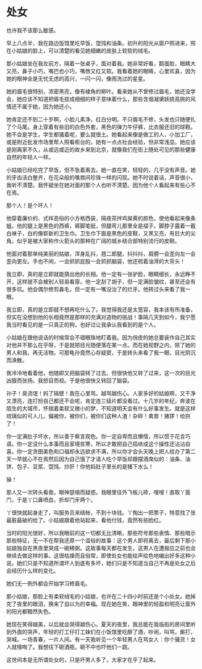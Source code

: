 # 处女

也许我不该那么敏感。

早上八点半，我在路边饭馆里吃早饭，馄饨和油条。初升的阳光从窗户照进来，照在小姑娘的脸上，可以清楚的看见她细嫩的皮肤上软软的绒毛。

那小姑娘坐在我左前方，隔着一张桌子，面对着我。她非常好看，鹅蛋脸，眼睛大又亮，鼻子小巧，嘴巴也小巧，嘴唇又红又软。我看着她的眼睛，心里欢喜，因为她的眼神全是无忧无虑的高兴，一闪一闪，像雨洗过的星星。

她的眉毛很特别，浓密黑亮，像有棱角的柳叶。看来她从不曾修过眉毛，她还没学会，她应该不知道把眉毛拔成细细的样子意味着什么，那些含烟凝黛妖娆高挑的风情还不属于她，因为她还小。

她肯定还不到二十岁啊，小脸儿素净，红白分明。不只眉毛不修，头发也只随便扎了个马尾。身上穿着有些旧的白色外套，黑色的弹力牛仔裤，比衣服还旧的球鞋。她不会是学生，学生都骚着呢，要么就很土。她看起来像是做工的人，小加工厂，或是附近批发市场里帮人照看柜台的。她有一点点社会经验，但非常浅显。她应该是刚离家不久，从或远或近的故乡来到北京，就像我们在街上随处可见的那些健康自然的年轻人一样。


小姑娘已经吃完了早饭，但不急着离去。她一直在笑，轻轻的，几乎没有声音。她的牙齿洁白整齐，在花朵般的嘴唇间珍珠一样的闪现。她不时说着话，声音很小，我听不清楚。我怀疑坐在她对面的那个人也听不清楚。因为他个人看起来有些心不在焉。

那个人！是个坏人！

他穿着廉价的、式样恶俗的小方格西装，隔夜茶拌鸡屎黄的颜色，使他看起来像条蛆。他的腿上是黑色的西裤，裤脚笔挺，但腿弯儿那里全是褶子。脚脖子露着一截白袜子，白的像崭新的卫生巾。卫生巾下面是黑色的皮鞋，又黑又亮，有巨大的尖角。似乎是被大家称作火箭头的那种在广阔的城乡结合部特别流行的皮鞋。

他面对着那单纯美丽的姑娘，浑身乱抖，翘二郎腿，抖抖抖，肩膀一会歪向左一会歪向更左。手也不闲，一会抓抓屁股一会抓抓脑袋，他还梳着油滑的大背头！

我立即，真的是立即就能猜出他的长相。他一定有一张驴脸，眼睛细长，永远睁不开，这样就不会被别人轻易看穿。他一定刮了胡子，但一定满脸皱纹，甚至还会有很多坑。他会偶尔修剪鼻毛，但一定有一嘴没治了的烂牙。他转过头来看了我一眼。

我立即，真的是立即就不想再吃什么了。我觉得我还是太宽容，我本该有所准备，但实在没想到他的长相竟然是那样的充满对造物的挑战！事隔几天到如今，我宁愿我当时看见的是一只真正的狗，也好过让我承认我看到的是个人。

小姑娘在跟他说话的时候常会不错眼珠地盯着我。因为俏皮的她总要装作自己其实对他并不那么在乎呀，于是就把目光随便落在某一点。而在她视野之内，除了她的男人和我，再无活物。可那龟孙竟然心存疑窦，于是转头来看了我一眼，目光阴沉而涣散。

我冷冷地看着他，他随即又把脑袋转了过去。但很快他又转了过来，这一次的目光凶狠而张扬。我怒目而视。于是他很快又转回了脑袋。

孙子！臭流氓！妈了隔壁！我在心里骂。越骂越伤心。人家多好的姑娘啊，又干净又漂亮，连打扮自己都还不会呢，肯定连三级片都没看过。十几岁的年纪，奔波在陌生的大城市，怀揣着柔软又微小的梦，不知道明天会有什么好事发生。就是这样琉璃似的可人儿，偏被你，被你们，被你们这种人渣！杂碎！禽兽！猪猡！给拱了！

你一定满肚子坏水，所以善于察言观色。你一定自卑而且懒惰，所以惯于花言巧语。你一定没什么本事而且家境贫寒，所以才敢把自己捣哧成这个操性还沾沾自喜。你一定贪图美色和口福却永远欲求不满，所以你才会头天晚上把人给办了第二天一早就心不在焉然后因为自己饿了才请人吃个早饭却跟摆酒席似的：油条、油饼、包子、豆浆、馄饨、炒肝！你他妈肚子里长的是猪下水么！

操！

那人又一次转头看我，眼神瑟缩而疑惑。我眼里往外飞板儿砖，嗖嗖！直取丫面门，于是丫口鼻喷血，折却门牙两个。

丫很快就起身走了，叫服务员来结帐，不到十块钱。丫掏出一把票子，特意找了张最脏最破的给了。小姑娘跟着他站起来，看他付钱，竟然有些脸红。

当时的阳光很好，所以我眼前的这一切都无比清晰。那些符号那些表情、那些暗示那些特征，无一不在帮我还原一个滥俗的故事：这个男人即将离去，最后剩下那小姑娘独自在黑夜里哭成一碗稀粥。这故事每天都在发生，这男人在遭报应之前也会继续去做这样的事。这很枯燥而且俗常，即使处女也能绘声绘色地编出好多这种小说。她们只是不知道所谓坏人到底有多坏，她们只是不知道当自己不再是处女之后会经历什么样的变化。

她们无一例外都会开始学习修眉毛。

那小姑娘，那脸上有柔软绒毛的小姑娘，也许在二十四小时前还是个小处女。她掉完了夜里的眼泪，换来了自以为的幸福。现在她在笑，眼神里的轻盈和明亮让窗外的阳光都黯然失色。

她现在笑得越美，以后就会哭得越伤心。夏天的夜里，我总能在我临街的房间里听到外面的哭声，年轻的打工仔打工妹们在小饭馆里吃醉了酒，吵闹，叫骂，厮打，哭喊。一场青春，一片人间。有一天我听见一个年轻男人在骂女人：你个骚货！女人就嚎啕了。我想往下砸酒瓶，砸不中也吓他们一跳。

这世间本是无所谓处女的，只是坏男人多了，大家才在乎了起来。
